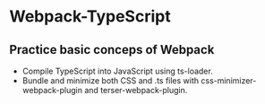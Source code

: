 # Webpack-TypeScript

## Practice basic conceps of Webpack

- Compile TypeScript into JavaScript using ts-loader.
- Bundle and minimize both CSS and .ts files with css-minimizer-webpack-plugin and terser-webpack-plugin.
